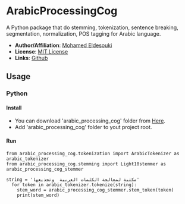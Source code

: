 # ArabicProcessingCog 
A Python package that do stemming, tokenization, sentence breaking, segmentation, normalization, POS tagging for Arabic language.

- **Author/Affiliation**:  [Mohamed Eldesouki](https://mohamed-eldesouki.com/)
- **License**: [MIT License](https://github.com/disooqi/ArabicProcessingCog/blob/master/LICENSE)
- **Links**: [Github](https://github.com/disooqi/ArabicProcessingCog)


## Usage
### Python
#### Install
- You can download 'arabic_processing_cog' folder from [Here](https://github.com/disooqi/ArabicProcessingCog).
- Add 'arabic_processing_cog' folder to yout project root.

#### Run

```pyhton
from arabic_processing_cog.tokenization import ArabicTokenizer as arabic_tokenizer
from arabic_processing_cog.stemming import Light10stemmer as arabic_processing_cog_stemmer

string = 'مكتبة لمعالجة الكلمات العربية  وتجذيعها'
  for token in arabic_tokenizer.tokenize(string):
    stem_word = arabic_processing_cog_stemmer.stem_token(token)
    print(stem_word)
```


